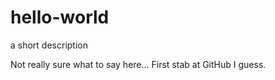 # hello-world
a short description

Not really sure what to say here... First stab at GitHub I guess.
